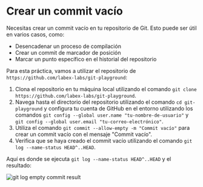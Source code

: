 # Crear un commit vacío

Necesitas crear un commit vacío en tu repositorio de Git. Esto puede ser útil en varios casos, como:

- Desencadenar un proceso de compilación
- Crear un commit de marcador de posición
- Marcar un punto específico en el historial del repositorio

Para esta práctica, vamos a utilizar el repositorio de `https://github.com/labex-labs/git-playground`:

1. Clona el repositorio en tu máquina local utilizando el comando `git clone https://github.com/labex-labs/git-playground`.
2. Navega hasta el directorio del repositorio utilizando el comando `cd git-playground` y configura tu cuenta de GitHub en el entorno utilizando los comandos `git config --global user.name "tu-nombre-de-usuario"` y `git config --global user.email "tu-correo-electrónico"`.
3. Utiliza el comando `git commit --allow-empty -m "Commit vacío"` para crear un commit vacío con el mensaje "Commit vacío".
4. Verifica que se haya creado el commit vacío utilizando el comando `git log --name-status HEAD^..HEAD`.

Aquí es donde se ejecuta `git log --name-status HEAD^..HEAD` y el resultado:

![git log empty commit result](../assets/challenge-create-empty-commit-step1-1.png)
